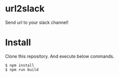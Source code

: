 url2slack
=========
Send url to your slack channel!


Install
=======

Clone this repository. And execute below commands.

```
$ npm install
$ npm run build
```

